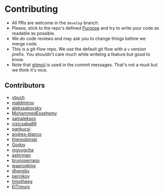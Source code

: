 # Contributing

* All PRs are welcome in the `develop` branch.
* Please, stick to the repo's defined [Purpose](README.md#purpose) and try to write your code as readable as possible.
* We do code reviews and may ask you to change things before we merge code.
* This is a git-flow repo. We use the default git flow with a `v` version prefix. You shouldn't care much while writeing a feature but good to know.
* Note that [gitmoji](https://gitmoji.carloscuesta.me/) is used in the commit messages. That's not a must but we think it's nice.

## Contributors

* [vbuch](https://github.com/vbuch)
* [maldimirov](https://github.com/maldimirov)
* [alekssakovsky](https://github.com/alekssakovsky)
* [MohammedEssehemy](https://github.com/mohammedessehemy)
* [samaleksov](https://github.com/samaleksov)
* [vizicsaba89](https://github.com/vizicsaba89)
* [pankucsi](https://github.com/pankucsi)
* [andres-blanco](https://github.com/andres-blanco)
* [therpobinski](https://github.com/therpobinski)
* [Godoy](https://github.com/Godoy)
* [mgyugcha](https://github.com/mgyugcha)
* [ashirman](https://github.com/ashirman)
* [brunoserrano](https://github.com/brunoserrano)
* [waaronking](https://github.com/waaronking)
* [dhensby](https://github.com/dhensby)
* [pernikov](https://github.com/pernikov)
* [timotheeg](https://github.com/timotheeg)
* [ElTimuro](https://github.com/ElTimuro)
